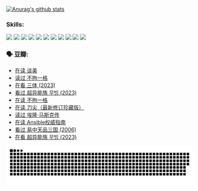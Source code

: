 
[![Anurag's github stats](https://github-readme-stats.vercel.app/api?username=w940853815)](https://github.com/anuraghazra/github-readme-stats)

### Skills:

<code><img height="32" src="https://cdn.jsdelivr.net/npm/simple-icons@v5/icons/python.svg"></code>
<code><img height="32" src="https://cdn.jsdelivr.net/npm/simple-icons@v5/icons/javascript.svg"></code>
<code><img height="32" src="https://cdn.jsdelivr.net/npm/simple-icons@v5/icons/django.svg"></code>
<code><img height="32" src="https://cdn.jsdelivr.net/npm/simple-icons@v5/icons/flask.svg"></code>
<code><img height="32" src="https://cdn.jsdelivr.net/npm/simple-icons@v5/icons/vuetify.svg"></code>
<code><img height="32" src="https://cdn.jsdelivr.net/npm/simple-icons@v5/icons/git.svg"></code>
<code><img height="32" src="https://cdn.jsdelivr.net/npm/simple-icons@v5/icons/docker.svg"></code>
<code><img height="32" src="https://cdn.jsdelivr.net/npm/simple-icons@v5/icons/postgresql.svg"></code>
<code><img height="32" src="https://cdn.jsdelivr.net/npm/simple-icons@v5/icons/elasticsearch.svg"></code>
<code><img height="32" src="https://cdn.jsdelivr.net/npm/simple-icons@v5/icons/macos.svg"></code>
<code><img height="32" src="https://cdn.jsdelivr.net/npm/simple-icons@v5/icons/linux.svg"></code>

### 🗣 豆瓣:

<!-- DOUBAN-ACTIVITIES:START -->
- [在读 谈美](https://www.douban.com/people/136069238/status/4560861771/?_i=12009552)
- [读过 不拘一格](https://www.douban.com/people/136069238/status/4560861445/?_i=12009552)
- [在看 三体‎ (2023)](https://www.douban.com/people/136069238/status/4558185093/?_i=12009552)
- [看过 超异能族 무빙‎ (2023)](https://www.douban.com/people/136069238/status/4556824186/?_i=12009552)
- [在读 不拘一格](https://www.douban.com/people/136069238/status/4541712161/?_i=12009552)
- [在读 刀尖（最新修订珍藏版）](https://www.douban.com/people/136069238/status/4541711339/?_i=12009552)
- [读过 埃隆·马斯克传](https://www.douban.com/people/136069238/status/4541710351/?_i=12009552)
- [在读 Ansible权威指南](https://www.douban.com/people/136069238/status/4539151450/?_i=12009552)
- [看过 易中天品三国‎ (2006)](https://www.douban.com/people/136069238/status/4529910812/?_i=12009552)
- [在看 超异能族 무빙‎ (2023)](https://www.douban.com/people/136069238/status/4527291077/?_i=12009552)
<!-- DOUBAN-ACTIVITIES:END -->


![Snake animation](https://raw.githubusercontent.com/w940853815/w940853815/output/github-contribution-grid-snake.svg)

<!--
**w940853815/w940853815** is a ✨ _special_ ✨ repository because its `README.md` (this file) appears on your GitHub profile.

Here are some ideas to get you started:

- 🔭 I’m currently working on ...
- 🌱 I’m currently learning ...
- 👯 I’m looking to collaborate on ...
- 🤔 I’m looking for help with ...
- 💬 Ask me about ...
- 📫 How to reach me: ...
- 😄 Pronouns: ...
- ⚡ Fun fact: ...
-->
